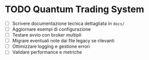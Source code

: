 # TODO Quantum Trading System

- [ ] Scrivere documentazione tecnica dettagliata in `docs/`
- [ ] Aggiornare esempi di configurazione
- [ ] Testare avvio con broker multipli
- [ ] Migrare eventuali note dai file legacy se rilevanti
- [ ] Ottimizzare logging e gestione errori
- [ ] Validare performance e metriche
